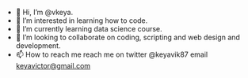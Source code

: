 - 👋 Hi, I’m @vkeya.
- 👀 I’m interested in learning how to code.
- 🌱 I’m currently learning data science course.
- 💞️ I’m looking to collaborate on coding, scripting and web design and development.
- 📫 How to reach me reach me on twitter @keyavik87  email keyavictor@gmail.com

<!---
vkeya/vkeya is a ✨ special ✨ repository because its `README.md` (this file) appears on your GitHub profile.
You can click the Preview link to take a look at your changes.
--->
